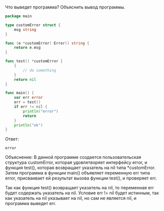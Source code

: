 Что выведет программа? Объяснить вывод программы.

```go
package main

type customError struct {
	msg string
}

func (e *customError) Error() string {
	return e.msg
}

func test() *customError {
	{
		// do something
	}
	return nil
}

func main() {
	var err error
	err = test()
	if err != nil {
		println("error")
		return
	}
	println("ok")
}
```

Ответ:
```
error
```
Объяснение:
В данной программе создается пользовательская структура customError, которая удовлетворяет интерфейсу error, и функция test(), которая возвращает указатель на nil типа *customError. Затем программа в функции main() объявляет переменную err типа error, присваивает ей результат вызова функции test(), и проверяет err.

Так как функция test() возвращает указатель на nil, то переменная err будет содержать указатель на nil. Условие err != nil будет истинным, так как указатель на nil указывает на nil, но сам не является nil, и программа выведет err.